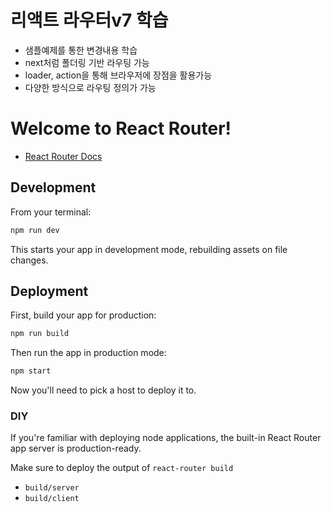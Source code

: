# 리액트 라우터v7 학습 
 - 샘플예제를 통한 변경내용 학습
 - next처럼 폴더링 기반 라우팅 가능
 - loader, action을 통해 브라우저에 장점을 활용가능
 - 다양한 방식으로 라우팅 정의가 가능

# Welcome to React Router!

- [React Router Docs](https://reactrouter.com/home)

## Development

From your terminal:

```sh
npm run dev
```

This starts your app in development mode, rebuilding assets on file changes.

## Deployment

First, build your app for production:

```sh
npm run build
```

Then run the app in production mode:

```sh
npm start
```

Now you'll need to pick a host to deploy it to.

### DIY

If you're familiar with deploying node applications, the built-in React Router app server is production-ready.

Make sure to deploy the output of `react-router build`

- `build/server`
- `build/client`
